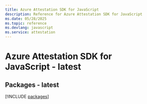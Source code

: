 ```yaml
---
title: Azure Attestation SDK for JavaScript
description: Reference for Azure Attestation SDK for JavaScript
ms.date: 05/28/2025
ms.topic: reference
ms.devlang: javascript
ms.service: attestation
---
```

# Azure Attestation SDK for JavaScript - latest
## Packages - latest
[!INCLUDE [packages](attestation-index.md)]
